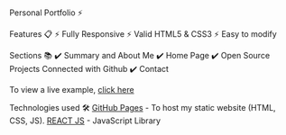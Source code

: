 Personal Portfolio ⚡️

Features 📋
⚡️ Fully Responsive
⚡️ Valid HTML5 & CSS3
⚡️ Easy to modify

Sections 📚
✔️ Summary and About Me
✔️ Home Page
✔️ Open Source Projects Connected with Github
✔️ Contact 

To view a live example, [click here](https://sercansimsek.github.io/personal-portfolio/)

Technologies used 🛠️
[GitHub Pages](https://create-react-app.dev/docs/deployment/#github-pages) - To host my static website (HTML, CSS, JS).
[REACT JS](https://react.dev) - JavaScript Library